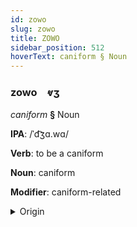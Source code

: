 ```yaml
---
id: zowo
slug: zowo
title: ZOWO
sidebar_position: 512
hoverText: caniform § Noun
---
```


### zowo&emsp;<span kind="abugida">ⱴʒ</span>

*caniform* **§** Noun

**IPA**: /ˈd͡ʒɑ.wɑ/

**Verb**: to be a caniform

**Noun**: caniform

**Modifier**: caniform-related

<details>
    <summary>Origin</summary>
    Guaraní jagua /d͡ʒaˈɰʷa/<br/>
    <em>Tupian Language Family</em>
</details>